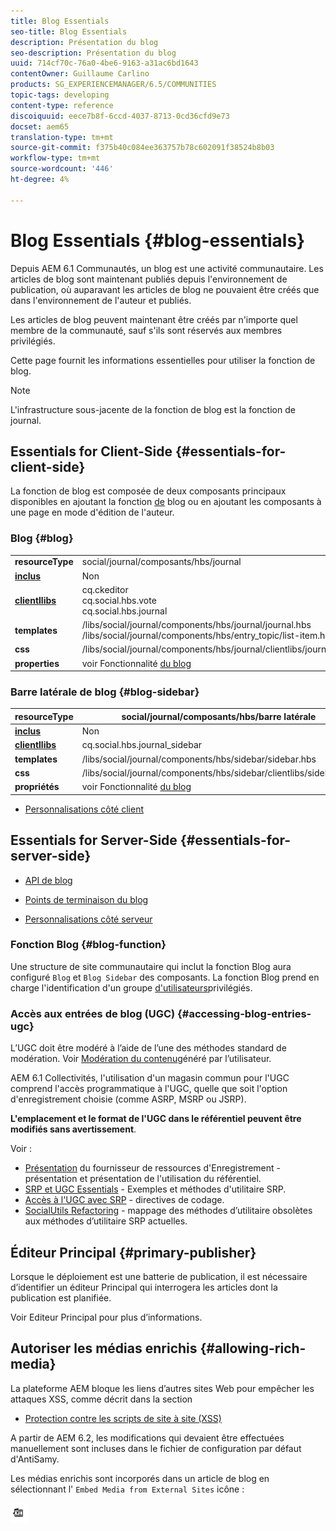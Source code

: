 ```yaml
---
title: Blog Essentials
seo-title: Blog Essentials
description: Présentation du blog
seo-description: Présentation du blog
uuid: 714cf70c-76a0-4be6-9163-a31ac6bd1643
contentOwner: Guillaume Carlino
products: SG_EXPERIENCEMANAGER/6.5/COMMUNITIES
topic-tags: developing
content-type: reference
discoiquuid: eece7b8f-6ccd-4037-8713-0cd36cfd9e73
docset: aem65
translation-type: tm+mt
source-git-commit: f375b40c084ee363757b78c602091f38524b8b03
workflow-type: tm+mt
source-wordcount: '446'
ht-degree: 4%

---
```



# Blog Essentials {#blog-essentials}

Depuis AEM 6.1 Communautés, un blog est une activité communautaire. Les articles de blog sont maintenant publiés depuis l&#39;environnement de publication, où auparavant les articles de blog ne pouvaient être créés que dans l&#39;environnement de l&#39;auteur et publiés.

Les articles de blog peuvent maintenant être créés par n&#39;importe quel membre de la communauté, sauf s&#39;ils sont réservés aux membres privilégiés.

Cette page fournit les informations essentielles pour utiliser la fonction de blog.

>[!NOTE]
>
>L&#39;infrastructure sous-jacente de la fonction de blog est la fonction de journal.

## Essentials for Client-Side {#essentials-for-client-side}

La fonction de blog est composée de deux composants principaux disponibles en ajoutant la fonction [de](/help/communities/functions.md#blog-function) blog ou en ajoutant les composants à une page en mode d&#39;édition de l&#39;auteur.

### Blog {#blog}

<table>
 <tbody>
  <tr>
   <td> <strong>resourceType</strong></td>
   <td>social/journal/composants/hbs/journal</td>
  </tr>
  <tr>
   <td> <a href="/help/communities/scf.md#add-or-include-a-communities-component"><strong>inclus</strong></a></td>
   <td>Non</td>
  </tr>
  <tr>
   <td> <a href="/help/communities/clientlibs.md"><strong>clientllibs</strong></a></td>
   <td>cq.ckeditor<br /> cq.social.hbs.vote<br /> cq.social.hbs.journal</td>
  </tr>
  <tr>
   <td> <strong>templates</strong></td>
   <td> /libs/social/journal/components/hbs/journal/journal.hbs<br /> /libs/social/journal/components/hbs/entry_topic/list-item.hbs</td>
  </tr>
  <tr>
   <td> <strong>css</strong></td>
   <td> /libs/social/journal/components/hbs/journal/clientlibs/journal.css</td>
  </tr>
  <tr>
   <td><strong> properties</strong></td>
   <td>voir Fonctionnalité <a href="/help/communities/blog-feature.md">du blog</a></td>
  </tr>
 </tbody>
</table>

### Barre latérale de blog {#blog-sidebar}

| **resourceType** | social/journal/composants/hbs/barre latérale |
|---|---|
| [**inclus**](/help/communities/scf.md#add-or-include-a-communities-component) | Non |
| [**clientllibs**](/help/communities/clientlibs.md) | cq.social.hbs.journal_sidebar |
| **templates** | /libs/social/journal/components/hbs/sidebar/sidebar.hbs |
| **css** | /libs/social/journal/components/hbs/sidebar/clientlibs/sidebar.css |
| **propriétés** | voir Fonctionnalité [du blog](/help/communities/blog-feature.md) |

* [Personnalisations côté client](/help/communities/client-customize.md)

## Essentials for Server-Side {#essentials-for-server-side}

* [API de blog](https://helpx.adobe.com/experience-manager/6-5/sites/developing/using/reference-materials/javadoc/com/adobe/cq/social/journal/client/api/package-summary.html)

* [Points de terminaison du blog](https://helpx.adobe.com/experience-manager/6-5/sites/developing/using/reference-materials/javadoc/com/adobe/cq/social/journal/client/endpoints/package-summary.html)

* [Personnalisations côté serveur](/help/communities/server-customize.md)

### Fonction Blog {#blog-function}

Une structure de site communautaire qui inclut la fonction [](/help/communities/functions.md#blog-function) Blog aura configuré `Blog` et `Blog Sidebar` des composants. La fonction Blog prend en charge l&#39;identification d&#39;un groupe [d&#39;utilisateurs](/help/communities/users.md#privileged-members-group)privilégiés.

### Accès aux entrées de blog (UGC) {#accessing-blog-entries-ugc}

L’UGC doit être modéré à l’aide de l’une des méthodes standard de modération.
Voir [Modération du contenu](/help/communities/moderate-ugc.md)généré par l’utilisateur.

AEM 6.1 Collectivités, l&#39;utilisation d&#39;un magasin [](/help/communities/working-with-srp.md) commun pour l&#39;UGC comprend l&#39;accès programmatique à l&#39;UGC, quelle que soit l&#39;option d&#39;enregistrement choisie (comme ASRP, MSRP ou JSRP).

**L&#39;emplacement et le format de l&#39;UGC dans le référentiel peuvent être modifiés sans avertissement**.

Voir :

* [Présentation](/help/communities/srp.md) du fournisseur de ressources d&#39;Enregistrement - présentation et présentation de l&#39;utilisation du référentiel.
* [SRP et UGC Essentials](/help/communities/srp-and-ugc.md) - Exemples et méthodes d&#39;utilitaire SRP.
* [Accès à l&#39;UGC avec SRP](/help/communities/accessing-ugc-with-srp.md) - directives de codage.
* [SocialUtils Refactoring](/help/communities/socialutils.md) - mappage des méthodes d’utilitaire obsolètes aux méthodes d’utilitaire SRP actuelles.

## Éditeur Principal {#primary-publisher}

Lorsque le déploiement est une batterie de publication, il est nécessaire d’identifier un éditeur Principal qui interrogera les articles dont la publication est planifiée.

Voir Editeur [](/help/communities/deploy-communities.md#primary-publisher) Principal pour plus d’informations.

## Autoriser les médias enrichis {#allowing-rich-media}

La plateforme AEM bloque les liens d’autres sites Web pour empêcher les attaques XSS, comme décrit dans la section

* [Protection contre les scripts de site à site (XSS)](/help/sites-developing/security.md#protect-against-cross-site-scripting-xss)

A partir de AEM 6.2, les modifications qui devaient être effectuées manuellement sont incluses dans le fichier de configuration par défaut d&#39;AntiSamy.

Les médias enrichis sont incorporés dans un article de blog en sélectionnant l&#39; `Embed Media from External Sites` icône :

![media](assets/media-icon.png)

